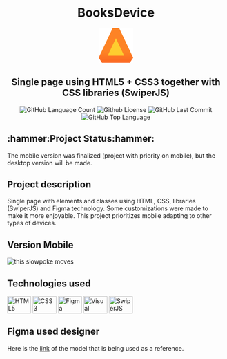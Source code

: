 <h1 align="center"> BooksDevice </h1>



<p align="center"><img src="https://github.com/Guilbertoliveira/BooksDevice/blob/main/img/Logo.svg"></p>
<h2 align="center" id="single"> Single page using HTML5 + CSS3 together with CSS libraries (SwiperJS) </h1>
<p align="center" id="badges">
<img alt="GitHub Language Count" src="https://img.shields.io/github/languages/count/Guilbertoliveira/BooksDevice" />
<img alt="Github License" src="https://img.shields.io/github/license/Guilbertoliveira/BooksDevice" />
<img alt="GitHub Last Commit" src="https://img.shields.io/github/last-commit/Guilbertoliveira/BooksDevice" />
<img alt="GitHub Top Language" src="https://img.shields.io/github/languages/top/Guilbertoliveira/BooksDevice" /></p>


<h2 id="status-do-projeto">:hammer:Project Status:hammer:</h2>
<p>The mobile version was finalized (project with priority on mobile), but the desktop version will be made.</p>

<h2 id="descricao-projeto">Project description</h2>
<p>Single page with elements and classes using HTML, CSS, libraries (SwiperJS) and Figma technology. Some customizations were made to make it more enjoyable. This project prioritizes mobile adapting to other types of devices. </p>
 
<h2 id="versaomobile">Version Mobile</h2>
<img src="https://user-images.githubusercontent.com/41201436/211697372-976e1fe1-c89c-4262-b340-8febe67b3c14.gif" alt="this slowpoke moves"  width="250" />

<h2>Technologies used</h2>
<p>
    <img align="center" src="https://cdn.jsdelivr.net/gh/devicons/devicon/icons/html5/html5-plain-wordmark.svg" height="40" width="55" title="HTML5"/>
    <img align="center" src="https://cdn.jsdelivr.net/gh/devicons/devicon/icons/css3/css3-plain-wordmark.svg" height="40" width="55" title="CSS3"/>
    <img align="center" src="https://cdn.jsdelivr.net/gh/devicons/devicon/icons/figma/figma-original.svg" height="40" width="55" title="Figma"/>
    <img align="center" src="https://cdn.jsdelivr.net/gh/devicons/devicon/icons/visualstudio/visualstudio-plain.svg" height="40" width="55" title="Visual Studio"/> 
     <img align="center" src="https://cms-assets.tutsplus.com/uploads/users/780/posts/39427/image-upload/68747470733a2f2f6769746875622e7375726d6f6e2e6d652f696d616765732f636f6d6d6f6e2f7377697065722d6c6f676f2e737667.svg" height="40" width="55" title="SwiperJS"/> 
    
</p>
    
<h2> Figma used designer </h2>
<p>Here is the <a href="https://www.figma.com/file/rSu4QboNayUa0vf79O5TdJ/AluraBooks-(Copy)?node-id=122%3A4916&t=yGUTZQvceUA92ZEV-1">link</a> of the model that is being used as a reference.</p>
